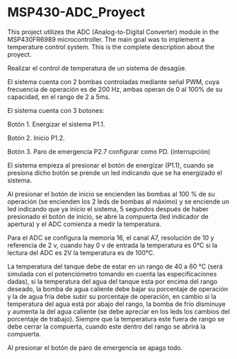# MSP430-ADC_Proyect
This project utilizes the ADC (Analog-to-Digital Converter) module in the MSP430FR6989 microcontroller. The main goal was to implement a temperature control system. This is the complete description about the proyect.

Realizar el control de temperatura de un sistema de desagüe. 

El sistema cuenta con 2 bombas controladas mediante señal PWM, cuya frecuencia de operación es de 200 Hz, ambas operan de 0 al 100% de su capacidad, en el rango de 2 a 5ms. 

El sistema cuenta con 3 botones: 

Botón 1. Energizar el sistema P1.1. 

Botón 2. Inicio P1.2. 

Botón 3. Paro de emergencia P2.7 configurar como PD.   (interrupción) 

El sistema empieza al presionar el botón de energizar (P1.1), cuando se presiona dicho botón se prende un led indicando que se ha energizado el sistema. 

Al presionar el botón de inicio se encienden las bombas al 100 % de su operación (se encienden los 2 leds de bombas al máximo) y se enciende un led indicando que ya inicio el sistema, 5 segundos después de haber presionado el botón de inicio, se abre la compuerta (led indicador de apertura) y el ADC comienza a medir la temperatura.   

Para el ADC se configura la memoria 16, el canal A7, resolución de 10 y referencia de 2 v, cuando hay 0 v de entrada la temperatura es 0°C si la lectura del ADC es 2V la temperatura es de 100°C. 

La temperatura del tanque debe de estar en un rango de 40 a 60 °C (será simulada con el potenciómetro tomando en cuenta las especificaciones dadas), si la temperatura del agua del tanque esta por encima del rango deseado, la bomba de agua caliente debe bajar su porcentaje de operación y la de agua fría debe subir su porcentaje de operación, en cambio si la temperatura del agua está por abajo del rango, la bomba de frio disminuye y aumenta la del agua caliente  (se debe apreciar en los leds los cambios del porcentaje de trabajo). Siempre que la temperatura este fuera de rango se debe cerrar la compuerta, cuando este dentro del rango se abrirá la compuerta. 

Al presionar el botón de paro de emergencia se apaga todo. 

  

